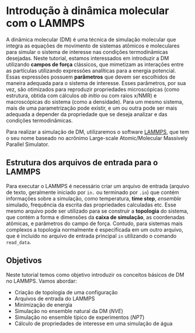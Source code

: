 # Introdução à dinâmica molecular com o LAMMPS

A dinâmica molecular (DM) é uma técnica de simulação molecular que integra as equações de movimento de sistemas atômicos e moleculares para simular o sistema de interesse nas condições termodinâmicas desejadas.
Neste tutorial, estamos interessados em introduzir a DM utilizando **campos de força** clássicos, que mimetizam as interações entre as partículas utilizando expressões analíticas para a energia potencial. 
Essas expressões possuem **parâmetros** que devem ser escolhidos de maneira adequada para o sistema de interesse.
Esses parâmetros, por sua vez, são otimizados para reproduzir propriedades microscópicas (como estrutura, obtida com cálculos *ab initio* ou com raios x/NMR) e macroscópicas do sistema (como a densidade).
Para um mesmo sistema, mais de uma parametrização pode existir, e um ou outra pode ser mais adequada a depender da propriedade que se deseja analizar e das condições termodinâmicas.

Para realizar a simulação de DM, utilizaremos o software [LAMMPS](https://lammps.sandia.gov/), que tem o seu nome baseado no acrônimo Large-scale Atomic/Molecular Massively Parallel Simulator.

## Estrutura dos arquivos de entrada para o LAMMPS

Para executar o LAMMPS é necessário criar um arquivo de entrada (arquivo de texto, geralmente iniciado por `in.` ou terminado por `.in`) que contém informações sobre a simulação, como temperatura, **time step**, *ensemble* simulado, frequência da escrita das propriedades calculadas etc.
Esse mesmo arquivo pode ser utilizado para se construir a **topologia** do sistema, que contém a forma e dimensões da **caixa de simulação**, as coordenadas atômicas, e parâmetros do campo de força. 
Contudo, para sistemas mais complexos a topologia normalmente é especificada em um outro arquivo, que é incluido no arquivo de entrada principal `in` utilizando o comando `read_data`.

## Objetivos

Neste tutorial temos como objetivo introduzir os conceitos básicos de DM no LAMMPS. Vamos abordar:
- Criação de topologia de uma configuração
- Arquivos de entrada do LAMMPS
- Minimização de energia
- Simulação no ensemble natural da DM (*NVE*)
- Simulação no ensemble típico de experimentos (*NPT*)
- Cálculo de propriedades de interesse em uma simulação de água